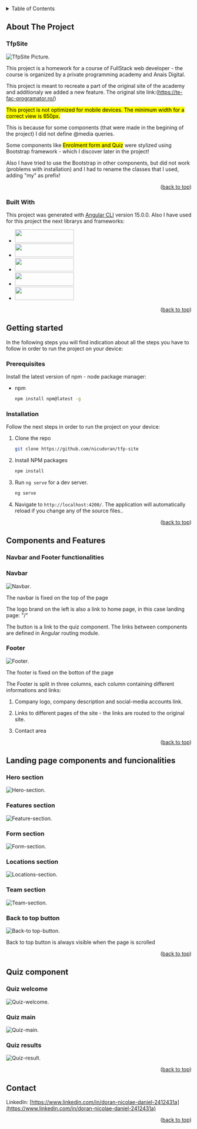 <!-- TABLE OF CONTENTS -->

<a name="readme-top"></a>

<details>
  <summary>Table of Contents</summary>
  <ol>
    <li>
      <a href="#about-the-project">About The Project</a>
      <ul>
        <li><a href="#built-with">Built With</a></li>
      </ul>
    </li>
    <li>
      <a href="#getting-started">Getting started</a>
      <ul>
        <li><a href="#prerequisites">Prerequisites</a></li>
        <li><a href="#installation">Installation</a></li>
      </ul>
    </li>
    <li><a href="#components-and-features">Components and Features</a>
    <ul>
        <li><a href="#navbar-and-footer-functionalities">Navbar and Footer functionalities</a>
            <ul>
              <li><a href="#navbar">Navbar</a></li>
              <li><a href="#footer">Footer</a></li>
            </ul>
        </li>
        <li><a href="#landing-page-components-and-funcionalities">Landing page components and funcionalities</a>
          <ul>
            <li><a href="#hero-section">Hero section</a></li>
            <li><a href="#features-section">Features section</a></li>
            <li><a href="#form-section">Form section</a></li>
            <li><a href="#locations-section">Locations section</a></li>
            <li><a href="#team-section">Team section</a></li>
            <li><a href="#back-to-top-button">Back to top button</a></li>
          </ul>
        </li>
        <li><a href="#quiz-component">Quiz component</a>
            <ul>
              <li><a href="#quiz-welcome">Quiz welcome</a></li>
              <li><a href="#quiz-main">Quiz main</a></li>
              <li><a href="#quiz-results">Quiz results</a></li>
          </ul>
        </li>
      </ul>
    </li>
    <li><a href="#contact">Contact</a></li>
  </ol>
</details>

<!-- ABOUT THE PROJECT -->

## About The Project

### TfpSite

![TfpSite Picture](./src/assets/readme/ReadMe1.png "Project screenshot").

This project is a homework for a course of FullStack web developer - the course is organized by a private programming academy and Anais Digital.

This project is meant to recreate a part of the original site of the academy and additionaly we added a new feature.
The original site link:(https://te-fac-programator.ro/)

<mark>
This project is not optimized for mobile devices.
The minimum width for a correct view is 650px.
</mark>
<p>
This is because for some components (that were made in the begining of the project) I did not define @media queries.
</p>
<p>Some components like <mark>Enrolment form and Quiz</mark> were stylized using Bootstrap framework - which I discover later in the project!</p>
<p>Also I have tried to use the Bootstrap in other components, but did not work (problems with installation) and I had to rename the classes that I used, adding "my" as prefix!</p>

<p align="right">(<a href="#readme-top">back to top</a>)</p>

### Built With

This project was generated with [Angular CLI](https://github.com/angular/angular-cli) version 15.0.0.
Also I have used for this project the next librarys and frameworks:

- <a href="https://angular.io">
  <img src="./src/assets/readme/angular.svg" width="160" height="36">
  </a>
- <a href="https://getbootstrap.com/">
  <img src="./src/assets/readme/bootstrap.svg" width="160"  height="36">
  </a>
- <a href="https://www.npmjs.com/package/ngx-owl-carousel-o">
  <img src="./src/assets/readme/owl-carousel.png" width="160"  height="36">
  </a>
- <a href="https://fontawesome.com/v4/icons/">
  <img src="./src/assets/readme/font-awesome" width="160"  height="36">
  </a>
- <a href="http://svgicons.sparkk.fr/">
  <img src="./src/assets/readme/icons.png" width="160"  height="36">
  </a>

<p align="right">(<a href="#readme-top">back to top</a>)</p>

<!-- GETTING STARTED -->

## Getting started

In the following steps you will find indication about all the steps you have to follow in order to run the project on your device:

### Prerequisites

Install the latest version of npm - node package manager:

- npm
  ```sh
  npm install npm@latest -g
  ```

### Installation

Follow the next steps in order to run the project on your device:

1. Clone the repo
   ```sh
   git clone https://github.com/nicudoran/tfp-site
   ```
2. Install NPM packages
   ```sh
   npm install
   ```
3. Run `ng serve` for a dev server.
   ```sh
   ng serve
   ```
4. Navigate to `http://localhost:4200/`. The application will automatically reload if you change any of the source files..

<p align="right">(<a href="#readme-top">back to top</a>)</p>

<!-- Components and Features -->

## Components and Features

### Navbar and Footer functionalities

### Navbar

![Navbar](./src/assets/readme/navbar.gif "navbar animation").

<p>The navbar is fixed on the top of the page</p>
<p>The logo brand on the left is also a link to home page, in this case landing page: "/"</p>
<p>The button is a link to the quiz component. The links between components are defined in Angular routing module.</p>

### Footer

![Footer](./src/assets/readme/footer.png "Footer image").

<p>The footer is fixed on the botton of the page</p>
<p>The Footer is split in three columns, each column containing different informations and links:</p>

1. Company logo, company description and social-media accounts link.
2. Links to different pages of the site - the links are routed to the original site.

3. Contact area

<p align="right">(<a href="#readme-top">back to top</a>)</p>

<!-- Landing page components and funcionalities -->

## Landing page components and funcionalities

### Hero section

![Hero-section](./src/assets/readme/hero-section.gif "Hero section animation").

### Features section

![Feature-section](./src/assets/readme/features.gif "Feature section animation").

### Form section

![Form-section](./src/assets/readme/enrolment.png "Enrolment section").

### Locations section

![Locations-section](./src/assets/readme/locations.gif "Locations section").

### Team section

![Team-section](./src/assets/readme/team.gif "Team section").

### Back to top button

![Back-to top-button](./src/assets/readme/back.png "Back to top button image").

<p>Back to top button is always visible when the page is scrolled</p>

<p align="right">(<a href="#readme-top">back to top</a>)</p>

<!-- Quiz component -->

## Quiz component

### Quiz welcome

![Quiz-welcome](./src/assets/readme/quiz-welcome.gif "Quiz welcome").

### Quiz main

![Quiz-main](./src/assets/readme/quiz-main.gif "Quiz-main").

### Quiz results

![Quiz-result](./src/assets/readme/quiz-result.gif "Quiz results").

<p align="right">(<a href="#readme-top">back to top</a>)</p>

<!-- CONTACT -->

## Contact

LinkedIn: [https://www.linkedin.com/in/doran-nicolae-daniel-2412431a](https://www.linkedin.com/in/doran-nicolae-daniel-2412431a)

<p align="right">(<a href="#readme-top">back to top</a>)</p>
